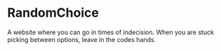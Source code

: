 # RandomChoice
A website where you can go in times of indecision. When you are stuck picking between options, leave in the codes hands.
